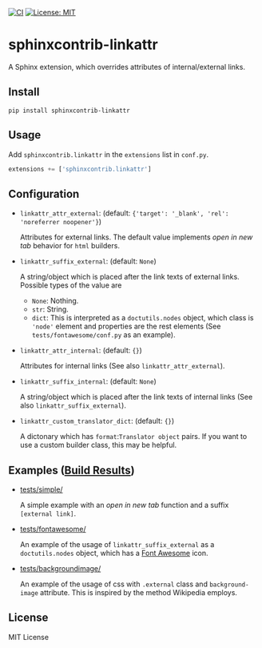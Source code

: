[![CI](https://github.com/tatsushi-ikeda/sphinxcontrib-linkattr/actions/workflows/main.yml/badge.svg)](https://github.com/tatsushi-ikeda/sphinxcontrib-linkattr/actions/workflows/main.yml)
[![License: MIT](https://img.shields.io/badge/License-MIT-yellow.svg)](https://opensource.org/licenses/MIT)

# sphinxcontrib-linkattr

A Sphinx extension, which overrides attributes of internal/external links.

## Install

```
pip install sphinxcontrib-linkattr
```

## Usage

Add `sphinxcontrib.linkattr` in the `extensions` list in `conf.py`.

```Python
extensions += ['sphinxcontrib.linkattr']
```

## Configuration
    
- `linkattr_attr_external`: (default: `{'target': '_blank', 'rel': 'noreferrer noopener'}`)

    Attributes for external links. The default value implements *open in new tab* behavior for `html` builders.

- `linkattr_suffix_external`: (default: `None`)

    A string/object which is placed after the link texts of external links.
    Possible types of the value are
    
     - `None`: Nothing.
     - `str`:  String.
     - `dict`: This is interpreted as a `doctutils.nodes` object, which class is `'node'` element and properties are the rest elements (See `tests/fontawesome/conf.py` as an example).

- `linkattr_attr_internal`: (default: `{}`)

    Attributes for internal links (See also `linkattr_attr_external`).

- `linkattr_suffix_internal`: (default: `None`)

    A string/object which is placed after the link texts of internal links (See also `linkattr_suffix_external`). 
    
- `linkattr_custom_translator_dict`: (default: `{}`)

    A dictonary which has `format`:`Translator object` pairs. If you want to use a custom builder class, this may be helpful.

## Examples ([Build Results](https://tatsushi-ikeda.github.io/sphinxcontrib-linkattr/index.html))

- [tests/simple/](https://github.com/tatsushi-ikeda/sphinxcontrib-linkattr/tree/master/tests/simple/)

    A simple example with an *open in new tab* function and a suffix `[external link]`.
    
- [tests/fontawesome/](https://github.com/tatsushi-ikeda/sphinxcontrib-linkattr/tree/master/tests/fontawesome/)

    An example of the usage of `linkattr_suffix_external` as a `doctutils.nodes` object, which has a [Font Awesome](https://fontawesome.com/) icon.
    
- [tests/backgroundimage/](https://github.com/tatsushi-ikeda/sphinxcontrib-linkattr/tree/master/tests/fontawesome/)

    An example of the usage of css with `.external` class and `background-image` attribute. This is inspired by the method Wikipedia employs.
    
## License

MIT License
    

